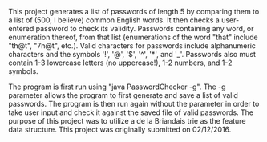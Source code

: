 This project generates a list of passwords of length 5 by comparing them to a list of (500, I believe) common English words.  It then
checks a user-entered password to check its validity.  Passwords containing any word, or enumeration thereof, from that list
(enumerations of the word "that" include "th@t", "7h@t", etc.).  Valid characters for passwords include alphanumeric characters and
the symbols '!', '@', '$', '^', '*', and '_'.  Passwords also must contain 1-3 lowercase letters (no uppercase!), 1-2 numbers, and
1-2 symbols.

The program is first run using "java PasswordChecker -g".  The -g parameter allows the program to first generate and save a list of
valid passwords.  The program is then run again without the parameter in order to take user input and check it against the saved
file of valid passwords.  The purpose of this project was to utilize a de la Briandais trie as the feature data structure.  This
project was originally submitted on 02/12/2016.
